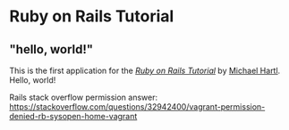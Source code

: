 # Ruby on Rails Tutorial

## "hello, world!"

This is the first application for the
[*Ruby on Rails Tutorial*](http://www.railstutorial.org/)
by [Michael Hartl](http://www.michaelhartl.com/). Hello, world!

Rails stack overflow permission answer:
https://stackoverflow.com/questions/32942400/vagrant-permission-denied-rb-sysopen-home-vagrant
